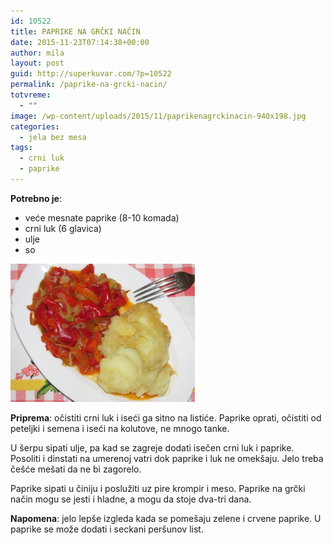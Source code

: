 ```yaml
---
id: 10522
title: PAPRIKE NA GRČKI NAČIN
date: 2015-11-23T07:14:38+00:00
author: mila
layout: post
guid: http://superkuvar.com/?p=10522
permalink: /paprike-na-grcki-nacin/
totvreme:
  - ""
image: /wp-content/uploads/2015/11/paprikenagrckinacin-940x198.jpg
categories:
  - jela bez mesa
tags:
  - crni luk
  - paprike
---
```

**Potrebno je**:  
* veće mesnate paprike (8-10 komada)  
* crni luk (6 glavica)  
* ulje  
* so

![<img class="alignnone size-medium wp-image-10525" src="/wp-content/uploads/2015/11/paprikenagrckinacin-1024x768.jpg" alt="paprikenagrckinacin" width="300" height="225" />](/wp-content/uploads/2015/11/paprikenagrckinacin-e1448262791370.jpg)

**Priprema**: očistiti crni luk i iseći ga sitno na listiće. Paprike oprati, očistiti od peteljki i semena i iseći na kolutove, ne mnogo tanke.

U šerpu sipati ulje, pa kad se zagreje dodati isečen crni luk i paprike. Posoliti i dinstati na umerenoj vatri dok paprike i luk ne omekšaju. Jelo treba češće mešati da ne bi zagorelo.

Paprike sipati u činiju i poslužiti uz pire krompir i meso. Paprike na grčki način mogu se jesti i hladne, a mogu da stoje dva-tri dana.

**Napomena**:   jelo lepše izgleda kada se pomešaju zelene i crvene paprike. U paprike se može dodati i seckani peršunov list.